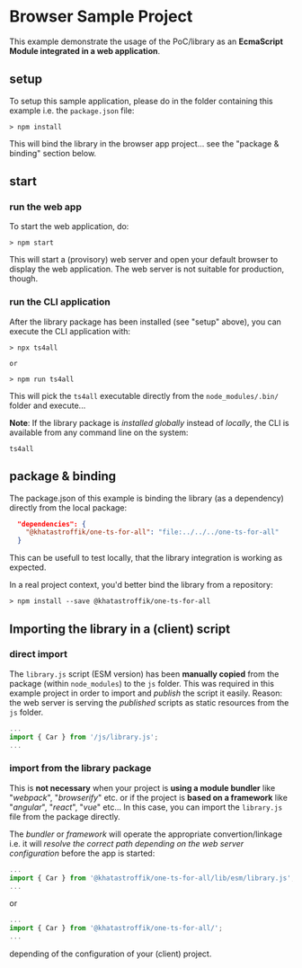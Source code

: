 # Browser Sample Project

This example demonstrate the usage of the PoC/library as an **EcmaScript Module integrated in a web application**.

## setup

To setup this sample application, please do in the folder containing this example i.e. the `package.json` file:
```shell
> npm install
```
This will bind the library in the browser app project... see the "package &amp; binding" section below.

## start

### run the web app
To start the web application, do:
```shell
> npm start 
```

This will start a (provisory) web server and open your default browser to display the web application. The web server is not suitable for production, though.

### run the CLI application

After the library package has been installed (see "setup" above), you can execute the CLI application with:
```shell
> npx ts4all

or 

> npm run ts4all
```
This will pick the `ts4all` executable directly from the `node_modules/.bin/` folder and execute...

**Note**: If the library package is *installed globally* instead of *locally*, the CLI is available from any command line on the system:
```shell
ts4all
```

## package &amp; binding

The package.json of this example is binding the library (as a dependency) directly from the local package:

```json
  "dependencies": {
    "@khatastroffik/one-ts-for-all": "file:../../../one-ts-for-all"
  }
```
This can be usefull to test locally, that the library integration is working as expected.

In a real project context, you'd better bind the library from a repository:

```shell
> npm install --save @khatastroffik/one-ts-for-all
```

## Importing the library in a (client) script

### direct import

The `library.js` script (ESM version) has been **manually copied** from the package (within `node_modules`) to the `js` folder.
This was required in this example project in order to import and *publish* the script  it easily.
Reason: the web server is serving the *published* scripts as static resources from the `js` folder.

```javascript
...
import { Car } from '/js/library.js';
...
```

### import from the library package

This is **not necessary** when your project is **using a module bundler** like "*webpack*", "*browserify*" etc. or if the project is **based on a framework** like "*angular*", "*react*", "*vue*" etc...
In this case, you can import the `library.js` file from the package directly.

The *bundler* or *framework* will operate the appropriate convertion/linkage i.e. it will *resolve the correct path depending on the web server configuration* before the app is started:

```javascript
...
import { Car } from '@khatastroffik/one-ts-for-all/lib/esm/library.js';
...
```
or
```javascript
...
import { Car } from '@khatastroffik/one-ts-for-all/';
...
```

depending of the configuration of your (client) project.